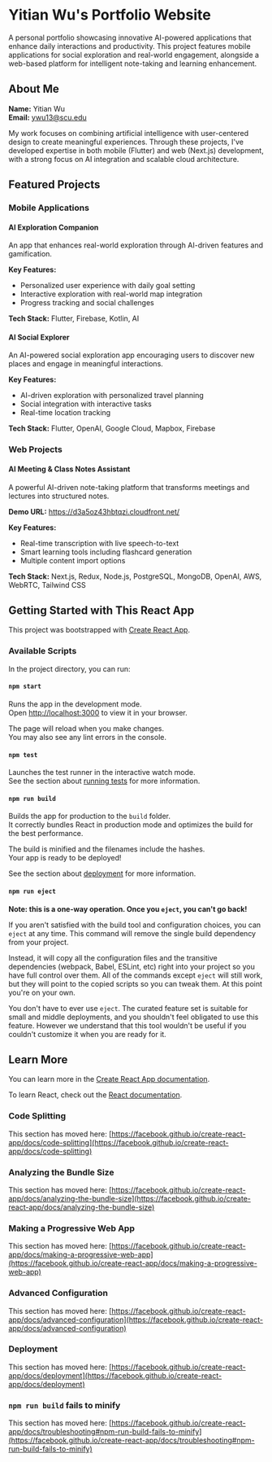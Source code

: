 # Yitian Wu's Portfolio Website

A personal portfolio showcasing innovative AI-powered applications that enhance daily interactions and productivity. This project features mobile applications for social exploration and real-world engagement, alongside a web-based platform for intelligent note-taking and learning enhancement.

## About Me

**Name:** Yitian Wu  
**Email:** ywu13@scu.edu

My work focuses on combining artificial intelligence with user-centered design to create meaningful experiences. Through these projects, I've developed expertise in both mobile (Flutter) and web (Next.js) development, with a strong focus on AI integration and scalable cloud architecture.

## Featured Projects

### Mobile Applications

#### AI Exploration Companion
An app that enhances real-world exploration through AI-driven features and gamification.

**Key Features:**
- Personalized user experience with daily goal setting
- Interactive exploration with real-world map integration
- Progress tracking and social challenges

**Tech Stack:** Flutter, Firebase, Kotlin, AI

#### AI Social Explorer
An AI-powered social exploration app encouraging users to discover new places and engage in meaningful interactions.

**Key Features:**
- AI-driven exploration with personalized travel planning
- Social integration with interactive tasks
- Real-time location tracking

**Tech Stack:** Flutter, OpenAI, Google Cloud, Mapbox, Firebase

### Web Projects

#### AI Meeting & Class Notes Assistant
A powerful AI-driven note-taking platform that transforms meetings and lectures into structured notes.

**Demo URL:** https://d3a5oz43hbtqzi.cloudfront.net/

**Key Features:**
- Real-time transcription with live speech-to-text
- Smart learning tools including flashcard generation
- Multiple content import options

**Tech Stack:** Next.js, Redux, Node.js, PostgreSQL, MongoDB, OpenAI, AWS, WebRTC, Tailwind CSS

## Getting Started with This React App

This project was bootstrapped with [Create React App](https://github.com/facebook/create-react-app).

### Available Scripts

In the project directory, you can run:

#### `npm start`

Runs the app in the development mode.\
Open [http://localhost:3000](http://localhost:3000) to view it in your browser.

The page will reload when you make changes.\
You may also see any lint errors in the console.

#### `npm test`

Launches the test runner in the interactive watch mode.\
See the section about [running tests](https://facebook.github.io/create-react-app/docs/running-tests) for more information.

#### `npm run build`

Builds the app for production to the `build` folder.\
It correctly bundles React in production mode and optimizes the build for the best performance.

The build is minified and the filenames include the hashes.\
Your app is ready to be deployed!

See the section about [deployment](https://facebook.github.io/create-react-app/docs/deployment) for more information.

#### `npm run eject`

**Note: this is a one-way operation. Once you `eject`, you can't go back!**

If you aren't satisfied with the build tool and configuration choices, you can `eject` at any time. This command will remove the single build dependency from your project.

Instead, it will copy all the configuration files and the transitive dependencies (webpack, Babel, ESLint, etc) right into your project so you have full control over them. All of the commands except `eject` will still work, but they will point to the copied scripts so you can tweak them. At this point you're on your own.

You don't have to ever use `eject`. The curated feature set is suitable for small and middle deployments, and you shouldn't feel obligated to use this feature. However we understand that this tool wouldn't be useful if you couldn't customize it when you are ready for it.

## Learn More

You can learn more in the [Create React App documentation](https://facebook.github.io/create-react-app/docs/getting-started).

To learn React, check out the [React documentation](https://reactjs.org/).

### Code Splitting

This section has moved here: [https://facebook.github.io/create-react-app/docs/code-splitting](https://facebook.github.io/create-react-app/docs/code-splitting)

### Analyzing the Bundle Size

This section has moved here: [https://facebook.github.io/create-react-app/docs/analyzing-the-bundle-size](https://facebook.github.io/create-react-app/docs/analyzing-the-bundle-size)

### Making a Progressive Web App

This section has moved here: [https://facebook.github.io/create-react-app/docs/making-a-progressive-web-app](https://facebook.github.io/create-react-app/docs/making-a-progressive-web-app)

### Advanced Configuration

This section has moved here: [https://facebook.github.io/create-react-app/docs/advanced-configuration](https://facebook.github.io/create-react-app/docs/advanced-configuration)

### Deployment

This section has moved here: [https://facebook.github.io/create-react-app/docs/deployment](https://facebook.github.io/create-react-app/docs/deployment)

### `npm run build` fails to minify

This section has moved here: [https://facebook.github.io/create-react-app/docs/troubleshooting#npm-run-build-fails-to-minify](https://facebook.github.io/create-react-app/docs/troubleshooting#npm-run-build-fails-to-minify)
